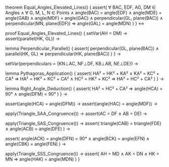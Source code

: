 theorem Equal_Angles_Elevated_Lines() {
  assert(
    ∀ BAC, EDF, AG, DM ∈ Angles ∧
    ∀ G, M, L, N ∈ Points ∧
    angle(BAC) = angle(EDF) ∧
    angle(MDE) = angle(GAB) ∧
    angle(MDF) = angle(GAC) ∧
    perpendicular(GL, plane(BAC)) ∧
    perpendicular(MN, plane(EDF)) 
    ⇒ angle(GAL) = angle(MDN)
  )
} ↔

proof Equal_Angles_Elevated_Lines() {
  setVar(AH = DM) →
  assert(parallel(HK, GL)) →
  
  lemma Perpendicular_Parallel() {
    assert(
      perpendicular(GL, plane(BAC)) ∧ 
      parallel(HK, GL) 
      ⇒ perpendicular(HK, plane(BAC))
    )
  } →
  
  setVar(perpendiculars = {KN⊥AC, NF⊥DF, KB⊥AB, NE⊥DE}) →
  
  lemma Pythagoras_Application() {
    assert(
      HA² = HK² + KA² ∧
      KA² = KC² + CA² 
      ⇒ HA² = HK² + KC² + CA² ∧
      HC² = HK² + KC² 
      ⇒ HA² = HC² + CA²
    )
  } →
  
  lemma Right_Angle_Deduction() {
    assert(
      HA² = HC² + CA² 
      ⇒ angle(HCA) = 90° ∧
      angle(DFM) = 90°
    )
  } →
  
  assert(angle(HCA) = angle(DFM)) →
  assert(angle(HAC) = angle(MDF)) →
  
  apply(Triangle_SAA_Congruence()) →
  assert(AC = DF ∧ AB = DE) →
  
  apply(Triangle_SAS_Congruence()) →
  assert(
    triangle(CAB) = triangle(FDE) ∧
    angle(ACB) = angle(DFE)
  ) →
  
  assert(
    angle(ACK) = angle(DFN) = 90° ∧
    angle(BCK) = angle(EFN) ∧
    angle(CBK) = angle(FEN)
  ) →
  
  apply(Triangle_SSS_Congruence()) →
  assert(
    AH = MD ∧
    AK = DN ∧
    HK = MN 
    ⇒ angle(HAK) = angle(MDN)
  )
}